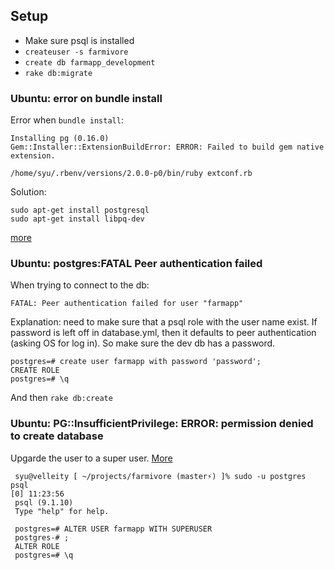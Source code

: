 ## Setup

 * Make sure psql is installed
 * ```createuser -s farmivore```
 * ```create db farmapp_development```
 * ```rake db:migrate```
### Ubuntu: error on bundle install

Error when ```bundle install```:

    Installing pg (0.16.0) 
    Gem::Installer::ExtensionBuildError: ERROR: Failed to build gem native extension.

    /home/syu/.rbenv/versions/2.0.0-p0/bin/ruby extconf.rb 
    
Solution:
    
    sudo apt-get install postgresql
    sudo apt-get install libpq-dev
    
[more](http://stackoverflow.com/questions/19569031/error-failed-to-build-gem-native-extension-on-mavericks)

### Ubuntu: postgres:FATAL Peer authentication failed

When trying to connect to the db:

    FATAL: Peer authentication failed for user "farmapp"

Explanation: need to make sure that a psql role with the user name exist. If password is left off in database.yml, then
it defaults to peer authentication (asking OS for log in). So make sure the dev db has a password.

    postgres=# create user farmapp with password 'password';
    CREATE ROLE
    postgres=# \q
    
And then ```rake db:create```    


### Ubuntu: PG::InsufficientPrivilege: ERROR:  permission denied to create database

Upgarde the user to a super user. [More][1]

     syu@velleity [ ~/projects/farmivore (master⚡) ]% sudo -u postgres psql                                                                                                                                                                                                       [0] 11:23:56
     psql (9.1.10)
     Type "help" for help.

     postgres=# ALTER USER farmapp WITH SUPERUSER
     postgres-# ;
     ALTER ROLE
     postgres=# \q


[1]: (http://stackoverflow.com/questions/10757431/postgres-upgrade-a-user-to-be-a-superuser)
